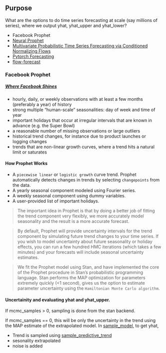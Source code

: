 ## Purpose
What are the options to do time series forecasting at scale (say millions of series), where we output yhat, yhat_upper and yhat_lower?

 * Facebook Prophet
 * [Neural Prophet](https://neuralprophet.com)
 * [Multivariate Probabilistic Time Series Forecasting via Conditioned Normalizing Flows](https://arxiv.org/abs/2002.06103)
 * [Pytorch Forecasting](https://pytorch-forecasting.readthedocs.io/en/latest/)
 * [flow-forecast](https://github.com/AIStream-Peelout/flow-forecast)

### Facebook Prophet
##### [Where Facebook Shines](https://research.fb.com/blog/2017/02/prophet-forecasting-at-scale/)
 - hourly, daily, or weekly observations with at least a few months (preferably a year) of history
 - strong multiple “human-scale” seasonalities: day of week and time of year
 - important holidays that occur at irregular intervals that are known in advance (e.g. the Super Bowl)
 - a reasonable number of missing observations or large outliers
 - historical trend changes, for instance due to product launches or logging changes
 - trends that are non-linear growth curves, where a trend hits a natural limit or saturates
#### How Prophet Works
 - A `piecewise linear` or `logistic growth` curve trend. Prophet automatically detects changes in trends by selecting `changepoints` from the data.
 - A yearly seasonal component modeled using Fourier series.
 - A weekly seasonal component using dummy variables.
 - A user-provided list of important holidays.

> The important idea in Prophet is that by doing a better job of fitting the trend component very flexibly, we more accurately model seasonality and the result is a more accurate forecast. 

> By default, Prophet will provide uncertainty intervals for the trend component by simulating future trend changes to your time series. If you wish to model uncertainty about future seasonality or holiday effects, you can run a few hundred HMC iterations (which takes a few minutes) and your forecasts will include seasonal uncertainty estimates.

> We fit the Prophet model using Stan, and have implemented the core of the Prophet procedure in Stan’s probabilistic programming language. Stan performs the MAP optimization for parameters extremely quickly (<1 second), gives us the option to estimate parameter uncertainty using the `Hamiltonian Monte Carlo algorithm`. 

#### Uncertainity and evaluating yhat and yhat_upper.
If mcmc_samples > 0, sampling is done from the stan backend. 

If mcmc_samples ==  0, this will be only the uncertainty in the trend using the MAP estimate of the extrapolated  model. 
In [sample_model](https://github.com/facebook/prophet/blob/cd8a24eddd6bebb9888f2e0ae2388f209047b02d/python/prophet/forecaster.py#L1455), to get yhat, 
 - Trend is sampled using [sample_predictive_trend](https://github.com/facebook/prophet/blob/cd8a24eddd6bebb9888f2e0ae2388f209047b02d/python/prophet/forecaster.py#L1485)
 - sesonality extrapolated
 - noise is added
